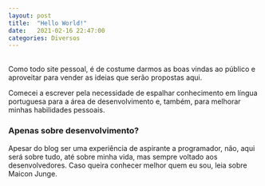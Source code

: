 ```yaml
---
layout: post
title:  "Hello World!"
date:   2021-02-16 22:47:00
categories: Diversos
---
```

<br>
Como todo site pessoal, é de costume darmos as boas vindas ao público e aproveitar para vender as ideias que serão propostas aqui.

Comecei a escrever pela necessidade de espalhar conhecimento em língua portuguesa para a área de desenvolvimento e, também, para melhorar minhas habilidades pessoais.

<h3>Apenas sobre desenvolvimento?</h3>

Apesar do blog ser uma experiência de aspirante a programador, não, aqui será sobre tudo, até sobre minha vida, mas sempre voltado aos desenvolvedores. Caso queira conhecer melhor quem eu sou, leia sobre Maicon Junge.
